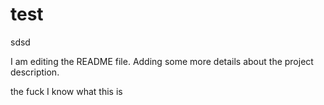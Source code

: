 # test
sdsd

I am editing the README file. Adding some more details about the project description.


the fuck I know what this is
